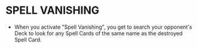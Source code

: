 
# SPELL VANISHING

*   When you activate "Spell Vanishing", you get to search your opponent's Deck to look for any Spell Cards of the same name as the destroyed Spell Card.

  